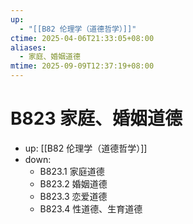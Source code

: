 ```yaml
---
up:
  - "[[B82 伦理学（道德哲学）]]"
ctime: 2025-04-06T21:33:05+08:00
aliases:
  - 家庭、婚姻道德
mtime: 2025-09-09T12:37:19+08:00
---
```


# B823 家庭、婚姻道德

- up: [[B82 伦理学（道德哲学）]]
- down:	
	- B823.1 家庭道德
	- B823.2 婚姻道德
	- B823.3 恋爱道德
	- B823.4 性道德、生育道德
	
